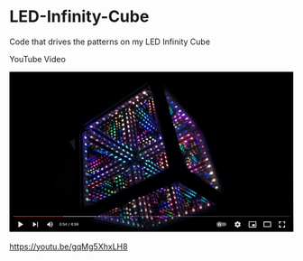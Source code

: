 # LED-Infinity-Cube
Code that drives the patterns on my LED Infinity Cube

YouTube Video

![ScreenShot](https://github.com/Fishofgold/LED-Infinity-Cube/blob/main/Led%20Infinity%20Cube.jpg)

https://youtu.be/gqMg5XhxLH8
